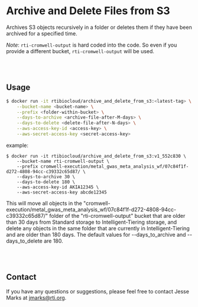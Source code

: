 # Archive and Delete Files from S3
Archives S3 objects recursively in a folder or deletes them if they have been archived for a specified time.

*Note*: `rti-cromwell-output` is hard coded into the code. So even if you provide a different bucket, `rti-cromwell-output` will be used.

<br><br>

## Usage

```bash
$ docker run -it rtibiocloud/archive_and_delete_from_s3:<latest-tag> \
    --bucket-name <bucket-name> \
    --prefix <folder-within-bucket> \
    --days-to-archive <archive-file-after-M-days> \
    --days-to-delete <delete-file-after-N-days> \
    --aws-access-key-id <access-key> \
    --aws-secret-access-key <secret-access-key>
```

example:
```
$ docker run -it rtibiocloud/archive_and_delete_from_s3:v1_552c830 \
    --bucket-name rti-cromwell-output \
    --prefix cromwell-execution/metal_gwas_meta_analysis_wf/07c84f1f-d272-4808-94cc-c39332c65d87/ \
    --days-to-archive 30 \
    --days-to-delete 180 \
    --aws-access-key-id AKIA12345 \
    --aws-secret-access-key abcde12345
```
This will move all objects in the "cromwell-execution/metal_gwas_meta_analysis_wf/07c84f1f-d272-4808-94cc-c39332c65d87/"
folder of the "rti-cromwell-output" bucket that are older than 30 days from Standard storage to Intelligent-Tiering storage,
and delete any objects in the same folder that are currently in Intelligent-Tiering and are older than 180 days.
The default values for --days_to_archive and --days_to_delete are 180.


<br><br>



## Contact
If you have any questions or suggestions, please feel free to contact Jesse Marks at jmarks@rti.org.

